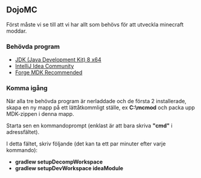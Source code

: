 ## DojoMC

Först måste vi se till att vi har allt som behövs för att utveckla minecraft moddar.

### Behövda program

- [JDK (Java Development Kit) 8 x64](https://ninite.com/jdkx8/)
- [IntelliJ Idea Community](https://www.jetbrains.com/idea/download/)
- [Forge MDK Recommended](http://files.minecraftforge.net/maven/net/minecraftforge/forge/1.12.2-14.23.1.2555/forge-1.12.2-14.23.1.2555-mdk.zip)


### Komma igång
När alla tre behövda program är nerladdade och de första 2 installerade, skapa en ny mapp på ett lättåtkommligt ställe, ex **C:\mcmod** och packa upp MDK-zippen i denna mapp.

Starta sen en kommandoprompt (enklast är att bara skriva **"cmd"** i adressfältet).

I detta fältet, skriv följande (det kan ta ett par minuter efter varje kommando):
- **gradlew setupDecompWorkspace**
- **gradlew setupDevWorkspace ideaModule**